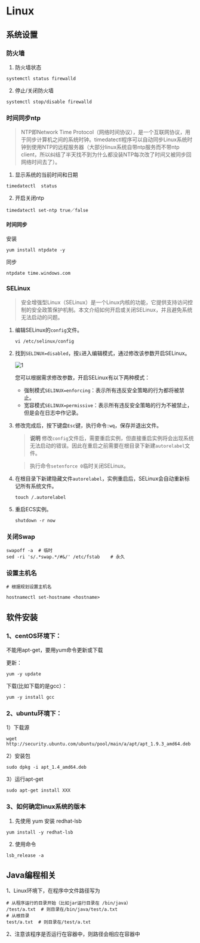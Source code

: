 # Linux

## 系统设置

### 防火墙

1. 防火墙状态

```shell
systemctl status firewalld
```

2. 停止/关闭防火墙

```shell
systemctl stop/disable firewalld
```



### 时间同步ntp

> NTP即Network Time Protocol（网络时间协议），是一个互联网协议，用于同步计算机之间的系统时钟。timedatectl程序可以自动同步Linux系统时钟到使用NTP的远程服务器（大部分linux系统自带ntp服务而不带ntp client，所以纠结了半天找不到为什么都没装NTP每次改了时间又被同步回网络时间去了）。

1. 显示系统的当前时间和日期

```
timedatectl  status
```

2. 开启关闭ntp

```
timedatectl set-ntp true／false
```

#### 时间同步

安装

```shell
yum install ntpdate -y
```

同步

```
ntpdate time.windows.com
```



### SELinux

> 安全增强型Linux（SELinux）是一个Linux内核的功能，它提供支持访问控制的安全政策保护机制。本文介绍如何开启或关闭SELinux，并且避免系统无法启动的问题。

1. 编辑SELinux的`config`文件。

   ```
   vi /etc/selinux/config
   ```

2. 找到`SELINUX=disabled`，按`i`进入编辑模式，通过修改该参数开启SELinux。

   ![1](https://help-static-aliyun-doc.aliyuncs.com/assets/img/zh-CN/6818987851/p76895.png)

   您可以根据需求修改参数，开启SELinux有以下两种模式：

   - 强制模式`SELINUX=enforcing`：表示所有违反安全策略的行为都将被禁止。
   - 宽容模式`SELINUX=permissive`：表示所有违反安全策略的行为不被禁止，但是会在日志中作记录。

3. 修改完成后，按下键盘`Esc`键，执行命令`:wq`，保存并退出文件。

   > **说明** 修改`config`文件后，需要重启实例，但直接重启实例将会出现系统无法启动的错误。因此在重启之前需要在根目录下新建`autorelabel`文件。

   > 执行命令`setenforce 0`临时关闭SELinux。

4. 在根目录下新建隐藏文件`autorelabel`，实例重启后，SELinux会自动重新标记所有系统文件。

   ```
   touch /.autorelabel
   ```

5. 重启ECS实例。

   ```
   shutdown -r now
   ```

### 关闭Swap

```shell
swapoff -a  # 临时
sed -ri 's/.*swap.*/#&/' /etc/fstab    # 永久
```

### 设置主机名

```shell
# 根据规划设置主机名

hostnamectl set-hostname <hostname>
```



## 软件安装

### 1、centOS环境下：

不能用apt-get，要用yum命令更新或下载

更新：

```shell
yum -y update
```


下载(比如下载的是gcc）：

```shell
yum -y install gcc
```

### 2、ubuntu环境下：

1）下载源

```shell
wget  http://security.ubuntu.com/ubuntu/pool/main/a/apt/apt_1.9.3_amd64.deb
```

2）安装包

```
sudo dpkg -i apt_1.4_amd64.deb
```

3）运行apt-get

```
sudo apt-get install XXX
```

### 3、如何确定linux系统的版本

1)	先使用 yum 安装 redhat-lsb

```shell
yum install -y redhat-lsb
```

2)	使用命令

```shell
lsb_release -a
```


## Java编程相关

1、Linux环境下，在程序中文件路径写为

```shell
# 从程序运行的目录开始（比如jar运行目录在 /bin/java）
/test/a.txt  # 则目录在/bin/java/test/a.txt
# 从根目录
test/a.txt  # 则目录在/test/a.txt
```

2、注意该程序是否运行在容器中，则路径会相应在容器中



